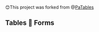 😊This project was forked from @[PaTables](https://www.npmjs.com/package/patables) 


## Tables 💙 Forms


